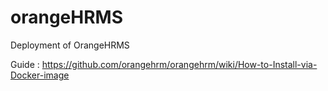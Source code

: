 # orangeHRMS

Deployment of OrangeHRMS

Guide : https://github.com/orangehrm/orangehrm/wiki/How-to-Install-via-Docker-image
